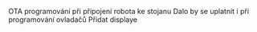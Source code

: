 OTA programování při připojení robota ke stojanu
Dalo by se uplatnit i při programování ovladačů
Přidat displaye